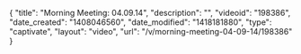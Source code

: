 {
    "title": "Morning Meeting: 04.09.14",
    "description": "",
    "videoid": "198386",
    "date_created": "1408046560",
    "date_modified": "1418181880",
    "type": "captivate",
    "layout": "video",
    "url": "\/v\/morning-meeting-04-09-14\/198386"
}